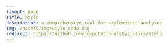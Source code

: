 ```yaml
---
layout: page
title: Stylo
description: a comprehensive tool for stylometric analyses
img: /assets/img/stylo_code.png
redirect: https://github.com/computationalstylistics/stylo
---
```


